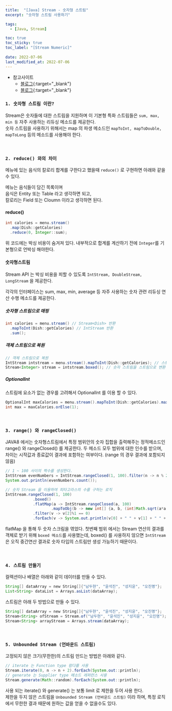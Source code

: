 ```yaml
---
title:  "[Java] Stream - 숫자형 스트림"
excerpt: "숫자형 스트림 사용하기"

tags:
  - [Java, Stream]

toc: true
toc_sticky: true
toc_label: "[Stream Numeric]"
 
date: 2022-07-06
last_modified_at: 2022-07-06
---
```


- 참고사이트
  - [블로그](https://doohyun.tistory.com/36){:target="_blank"}
  - [블로그](https://cornswrold.tistory.com/545){:target="_blank"}


### ``1. 숫자형 스트림 이란?``

Stream은 숫자들에 대한 스트림을 지원하며 이 기본형 특화 스트림들은 `sum, max, min 등` 자주 사용하는 리듀싱 메소드를 제공한다. <br>
숫자 스트림을 사용하기 위해서는 map 의 파생 메소드인 `mapToInt, mapToDouble, mapToLong` 등의 메소드를 사용해야 한다.

<br>

### ``2. reduce() 와의 차이``

메뉴에 있는 음식의 칼로리 합계를 구한다고 했을때 `reduce()` 로 구현하면 아래와 같을 수 있다.

메뉴는 음식들이 담긴 목록이며 <br>
음식은 Entity 또는 Table 라고 생각하면 되고, <br>
칼로리는 Field 또는 Cloumn 이라고 생각하면 된다.

#### reduce()

```java
int calories = menu.stream()
  .map(Dish::getCalories)
  .reduce(0, Integer::sum);
```

위 코드에는 박싱 비용이 숨겨져 있다. 내부적으로 합계를 계산하기 전에 `Integer`를 기본형으로 언박싱 해야한다.


#### 숫자형스트림

Stream API 는 박싱 비용을 피할 수 있도록 `IntStream, DoubleStream, LongStream` 을 제공한다.

각각의 인터페이스는 sum, max, min, average 등 자주 사용하는 숫자 관련 리듀싱 연산 수행 메소드를 제공한다.


##### 숫자형 스트림으로 매핑

```java
int calories = menu.stream() // Stream<Dish> 반환
  .mapToInt(Dish::getCalories) // IntStream 반환
  .sum();
```

##### 객체 스트림으로 복원

```java
// 객체 스트림으로 복원
IntStream intstream = menu.stream().mapToInt(Dish::getCalories); // 스트림을 숫자 스트림으로 변환
Stream<Integer> stream = intstream.boxed(); // 숫자 스트림을 스트림으로 변환
```

##### OptionalInt

스트림에 요소가 없는 경우를 고려해서 OptionalInt 를 이용 할 수 있다.

```java
OptionalInt maxCalories = menu.stream().mapToInt(Dish::getCalories).max();
int max = maxCalories.orElse(1);
```

<br>

### ``3. range() 와 rangeClosed() ``

JAVA8 에서는 숫자형스트림에서 특정 범위안의 숫자 집합을 출력해주는 정적메소드인 range() 와 rangeClosed() 를 제공한다. 두 메소드 모두 범위에 대한 인수를 받으며, 차이는 시작값과 종료값이 결과에 포함하는 여부이다. (range 의 경우 결과에 포함되지 않음)


```java
// 1 ~ 100 사이의 짝수를 생성한다.
IntStream evenNumbers = IntStream.rangeClosed(1, 100).filter(n -> n % 2 == 0);
System.out.println(evenNumbers.count());
```


```java
// 숫자 Stream 을 이용하여 피타고라스의 수를 구하는 로직
IntStream.rangeClosed(1, 100)
			.boxed()
			.flatMap(a -> IntStream.rangeClosed(a, 100)
					.mapToObj(b -> new int[] {a, b, (int)Math.sqrt(a*a + b*b)}))
			.filter(v -> v[2]%1 == 0)
			.forEach(v -> System.out.println(v[0] + " " + v[1] + " " + v[2]));
```

flatMap 을 통해 두 숫자 스크림을 엮었다. 첫번째 범위 에서는 Stream 연산의 결과를 객체로 받기 위해 `boxed 메소드`를 사용했는데, boxed() 를 사용하지 않으면 `IntStream` 은 오직 중간연산 결과로 숫자 타입의 스트림만 생성 가능하기 때문이다.

<br>

### ``4. 스트림 만들기``

컬렉션이나 배열은 아래와 같이 데이터를 만들 수 있다.

```java
String[] dataArray = new String[]{"남두현", "윤석진", "성지윤", "오진명"};
List<String> dataList = Arrays.asList(dataArray);
```


스트림은 아래 두 방법으로 만들 수 있다.

```java
String[] dataArray = new String[]{"남두현", "윤석진", "성지윤", "오진명"};
Stream<String> ofStream = Stream.of("남두현", "윤석진", "성지윤", "오진명");
Stream<String> arrayStream = Arrays.stream(dataArray);
```

<br>

### ``5. Unbounded Stream (언바운드 스트림)``

고정되지 않은 크기(무한한)의 스트림 만드는 방법은 아래와 같다.

```java
// iterate 는 Function type 람다를 사용 
Stream.iterate(0, n -> n + 2).forEach(System.out::println);
// generate 는 Supplier type 메소드 레퍼런스 사용
Stream.generate(Math::random).forEach(System.out::println);
```

사용 되는 iterate() 와 generate() 는 보통 limit 로 제한을 두어 사용 한다. <br>
제한을 두지 않은 스트림을 `Unbounded Stream (언바운드 스트림)` 이라 하며, 특정 로직에서 무한한 결과 때문에 원하는 값을 얻을 수 없을수도 있다.


